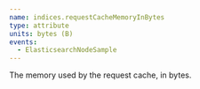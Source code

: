 ```yaml
---
name: indices.requestCacheMemoryInBytes
type: attribute
units: bytes (B)
events:
  - ElasticsearchNodeSample
---
```


The memory used by the request cache, in bytes.